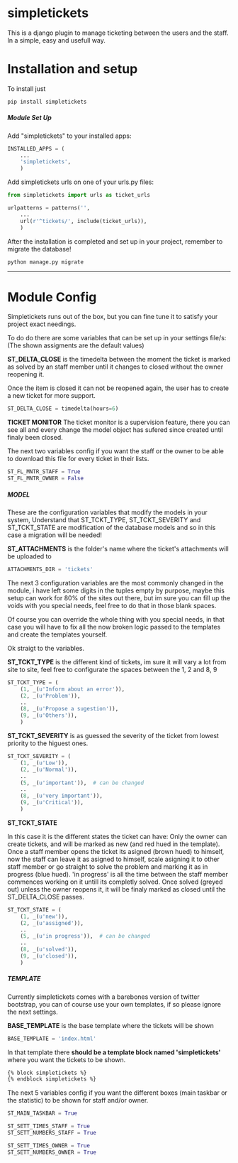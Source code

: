 # simpletickets

This is a django plugin to manage ticketing between the users and the staff.
In a simple, easy and usefull way.

# Installation and setup
To install just
```bash
pip install simpletickets
```
##### Module Set Up

Add "simpletickets" to your installed apps:
```python
INSTALLED_APPS = (
    ...
    'simpletickets',
    )
```

Add simpletickets urls on one of your urls.py files:
```python
from simpletickets import urls as ticket_urls

urlpatterns = patterns('',
    ...
    url(r'^tickets/', include(ticket_urls)),
    )
```

After the installation is completed and set up in your project, remember to migrate the database!

```bash
python manage.py migrate
```

---
# Module Config
Simpletickets runs out of the box, but you can fine tune it to satisfy your project exact needings.

To do do there are some variables that can be set up in your settings file/s:
(The shown assigments are the default values)

**ST_DELTA_CLOSE** is the timedelta between the moment the ticket is marked as solved by an staff member until it changes to closed without the owner reopening it.

Once the item is closed it can not be reopened again, the user has to create a new ticket for more support.

```python
ST_DELTA_CLOSE = timedelta(hours=6)
```

**TICKET MONITOR**
The ticket monitor is a supervision feature, there you can see all and every change the model object has sufered since created until finaly been closed.

The next two variables config if you want the staff or the owner to be able to download this file for every ticket in their lists.

```python
ST_FL_MNTR_STAFF = True
ST_FL_MNTR_OWNER = False
```

##### MODEL
These are the configuration variables that modify the models in your system,
Understand that ST_TCKT_TYPE, ST_TCKT_SEVERITY and ST_TCKT_STATE are modification of the database models and so in this case a migration will be needed!

**ST_ATTACHMENTS** is the folder's name where the ticket's attachments will be uploaded to

```python
ATTACHMENTS_DIR = 'tickets'
```

The next 3 configuration variables are the most commonly changed in the module, i have left some digits in the tuples empty by purpose, maybe this setup can work for 80% of the sites out there, but im sure you can fill up the voids with you special needs, feel free to do that in those blank spaces.

Of course you can override the whole thing with you special needs, in that case you will have to fix all the now broken logic passed to the templates and create the templates yourself.

Ok straigt to the variables.

**ST_TCKT_TYPE** is the different kind of tickets, im sure it will vary a lot from site to site, feel free to configurate the spaces between the 1, 2 and 8, 9

```python
ST_TCKT_TYPE = (
    (1, _(u'Inform about an error')),
    (2, _(u'Problem')),
    ..
    (8, _(u'Propose a sugestion')),
    (9, _(u'Others')),
    )
```


**ST_TCKT_SEVERITY** is as guessed the severity of the ticket from lowest priority to the higuest ones.

```python
ST_TCKT_SEVERITY = (
    (1, _(u'Low')),
    (2, _(u'Normal')),
    ..
    (5, _(u'important')),  # can be changed
    ..
    (8, _(u'very important')),
    (9, _(u'Critical')),
    )
```

**ST_TCKT_STATE**

In this case it is the different states the ticket can have:
Only the owner can create tickets, and will be marked as new (and red hued in the template).
Once a staff member opens the ticket its asigned (brown hued) to himself, now the staff can leave it as asigned to himself, scale asigning it to other staff member or go straight to solve the problem and marking it as in progress (blue hued).
'in progress' is all the time between the staff member commences working on it untill its completly solved.
Once solved (greyed out) unless the owner reopens it, it will be finaly marked as closed until the ST_DELTA_CLOSE passes.

```python
ST_TCKT_STATE = (
    (1, _(u'new')),
    (2, _(u'assigned')),
    ..
    (5, _(u'in progress')),  # can be changed
    ..
    (8, _(u'solved')),
    (9, _(u'closed')),
    )
```

##### TEMPLATE
Currently simpletickets comes with a barebones version of twitter bootstrap, you can of course use your own templates, if so please ignore the next settings.

**BASE_TEMPLATE** is the base template where the tickets will be shown

```python
BASE_TEMPLATE = 'index.html'
```
In that template there __should be a template block named 'simpletickets'__ where you want the tickets to be shown.
```html
{% block simpletickets %}
{% endblock simpletickets %}
```

The next 5 variables config if you want the different boxes (main taskbar or the statistic) to be shown for staff and/or owner.

```python
ST_MAIN_TASKBAR = True
```

```python
ST_SETT_TIMES_STAFF = True
ST_SETT_NUMBERS_STAFF = True
```

```python
ST_SETT_TIMES_OWNER = True
ST_SETT_NUMBERS_OWNER = True
```
